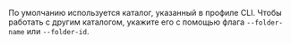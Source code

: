 По умолчанию используется каталог, указанный в профиле CLI. Чтобы работать с другим каталогом, укажите его с помощью флага `--folder-name` или `--folder-id`.
